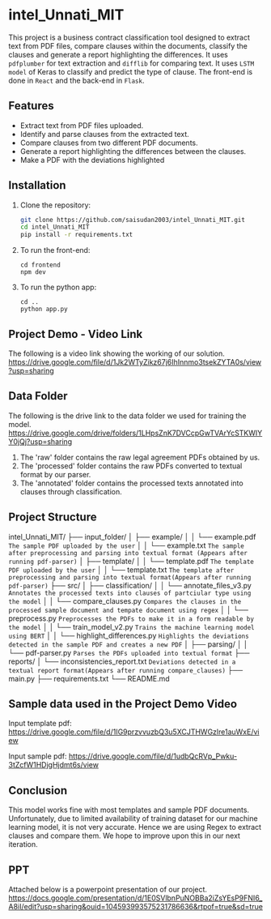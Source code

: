 # intel_Unnati_MIT
This project is a business contract classification tool designed to extract text from PDF files, compare clauses within the documents, classify the clauses and generate a report highlighting the differences. It uses `pdfplumber` for text extraction and `difflib` for comparing text. It uses `LSTM model` of Keras to classify and predict the type of clause. The front-end is done in `React` and the back-end in `Flask`.

## Features

- Extract text from PDF files uploaded.
- Identify and parse clauses from the extracted text.
- Compare clauses from two different PDF documents.
- Generate a report highlighting the differences between the clauses.
- Make a PDF with the deviations highlighted

## Installation

1. Clone the repository:
   ```sh
   git clone https://github.com/saisudan2003/intel_Unnati_MIT.git
   cd intel_Unnati_MIT
   pip install -r requirements.txt
   ```

2. To run the front-end:
   ```
   cd frontend
   npm dev
   ```
3. To run the python app:
   ```
   cd ..
   python app.py
   ```

## Project Demo - Video Link

The following is a video link showing the working of our solution.
https://drive.google.com/file/d/1Jk2WTyZikz67j6IhInnmo3tsekZYTA0s/view?usp=sharing

## Data Folder

The following is the drive link to the data folder we used for training the model.
https://drive.google.com/drive/folders/1LHpsZnK7DVCcpGwTVArYcSTKWIYY0jQj?usp=sharing

1. The 'raw' folder contains the raw legal agreement PDFs obtained by us.
2. The 'processed' folder contains the raw PDFs converted to textual format by our parser.
3. The 'annotated' folder contains the processed texts annotated into clauses through classification.

## Project Structure

intel_Unnati_MIT/
├── input_folder/
│   ├── example/
│   │   └── example.pdf `The sample PDF uploaded by the user`
│   │   └── example.txt `The sample after preprocessing and parsing into textual format (Appears after running pdf-parser)`
│   ├── template/
│   │   └── template.pdf `The template PDF uploaded by the user`
│   │   └── template.txt `The template after preprocessing and parsing into textual format(Appears after running pdf-parser)`
├── src/
│   ├── classification/
│   │   └── annotate_files_v3.py `Annotates the processed texts into clauses of partciular type using the model`
│   │   └── compare_clauses.py `Compares the clauses in the processed sample document and tempate document using regex`
│   │   └── preprocess.py `Preprocesses the PDFs to make it in a form readable by the model`
│   │   └── train_model_v2.py `Trains the machine learning model using BERT`
│   │   └── highlight_differences.py `Highlights the deviations detected in the sample PDF and creates a new PDF`
│   ├── parsing/
│   │   └── pdf-parser.py `Parses the PDFs uploaded into textual format`
├── reports/
│   └── inconsistencies_report.txt `Deviations detected in a textual report format(Appears after running compare_clauses)`
├── main.py
├── requirements.txt
└── README.md

## Sample data used in the Project Demo Video

Input template pdf:
https://drive.google.com/file/d/1IG9przvvuzbQ3u5XCJTHWGzlre1auWxE/view

Input sample pdf:
https://drive.google.com/file/d/1udbQcRVp_Pwku-3tZcfW1HDjgHjdmt6s/view

## Conclusion

This model works fine with most templates and sample PDF documents. Unfortunately, due to limited availability of training dataset for our machine learning model, it is not very accurate. Hence we are using Regex to extract clauses and compare them. We hope to improve upon this in our next iteration. 

## PPT

Attached below is a powerpoint presentation of our project.
https://docs.google.com/presentation/d/1E0SVlbnPuNOBBa2iZsYEsP9FNI6_A8iI/edit?usp=sharing&ouid=104593993575231786636&rtpof=true&sd=true
